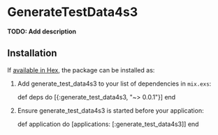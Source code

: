 # GenerateTestData4s3

**TODO: Add description**

## Installation

If [available in Hex](https://hex.pm/docs/publish), the package can be installed as:

  1. Add generate_test_data4s3 to your list of dependencies in `mix.exs`:

        def deps do
          [{:generate_test_data4s3, "~> 0.0.1"}]
        end

  2. Ensure generate_test_data4s3 is started before your application:

        def application do
          [applications: [:generate_test_data4s3]]
        end

